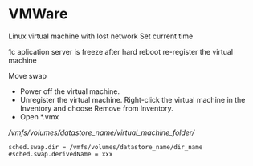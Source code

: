 # VMWare
Linux virtual machine with lost network
Set current time

1c aplication server is freeze after hard reboot
re-register the virtual machine

Move swap
* Power off the virtual machine.
* Unregister the virtual machine. Right-click the virtual machine in the Inventory and choose Remove from Inventory.
* Open *.vmx

*/vmfs/volumes/datastore_name/virtual_machine_folder/*
```
sched.swap.dir = /vmfs/volumes/datastore_name/dir_name
#sched.swap.derivedName = xxx
```
